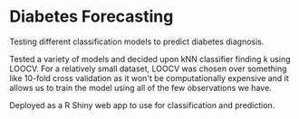 # Diabetes Forecasting
Testing different classification models to predict diabetes diagnosis.

Tested a variety of models and decided upon kNN classifier finding k using LOOCV. For a relatively small dataset, LOOCV was chosen over something like 10-fold cross validation as it won't be computationally expensive and it allows us to train the model using all of the few observations we have. 

Deployed as a R Shiny web app to use for classification and prediction.

